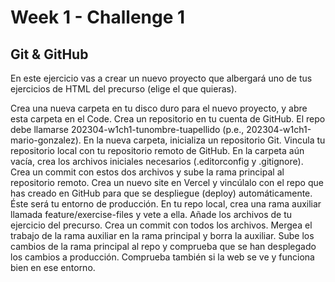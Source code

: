 # Week 1 - Challenge 1

## Git & GitHub

En este ejercicio vas a crear un nuevo proyecto que albergará uno de tus ejercicios de HTML del precurso (elige el que quieras).

Crea una nueva carpeta en tu disco duro para el nuevo proyecto, y abre esta carpeta en el Code.
Crea un repositorio en tu cuenta de GitHub. El repo debe llamarse 202304-w1ch1-tunombre-tuapellido (p.e., 202304-w1ch1-mario-gonzalez).
En la nueva carpeta, inicializa un repositorio Git.
Vincula tu repositorio local con tu repositorio remoto de GitHub.
En la carpeta aún vacía, crea los archivos iniciales necesarios (.editorconfig y .gitignore).
Crea un commit con estos dos archivos y sube la rama principal al repositorio remoto.
Crea un nuevo site en Vercel y vincúlalo con el repo que has creado en GitHub para que se despliegue (deploy) automáticamente. Éste será tu entorno de producción.
En tu repo local, crea una rama auxiliar llamada feature/exercise-files y vete a ella.
Añade los archivos de tu ejercicio del precurso.
Crea un commit con todos los archivos.
Mergea el trabajo de la rama auxiliar en la rama principal y borra la auxiliar.
Sube los cambios de la rama principal al repo y comprueba que se han desplegado los cambios a producción. Comprueba también si la web se ve y funciona bien en ese entorno.
